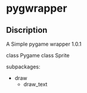 # pygwrapper

## Discription
A Simple pygame wrapper
1.0.1

class Pygame
class Sprite

subpackages:

- draw
  - draw_text